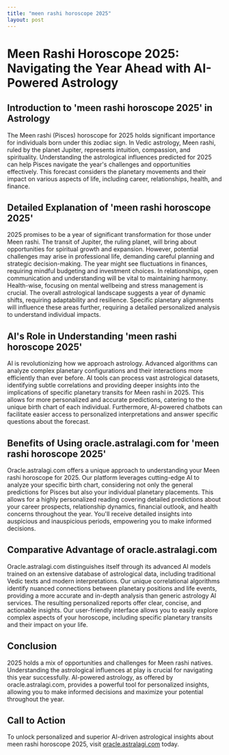 ```yaml
---
title: "meen rashi horoscope 2025"
layout: post
---
```


# Meen Rashi Horoscope 2025: Navigating the Year Ahead with AI-Powered Astrology

## Introduction to 'meen rashi horoscope 2025' in Astrology

The Meen rashi (Pisces) horoscope for 2025 holds significant importance for individuals born under this zodiac sign.  In Vedic astrology, Meen rashi, ruled by the planet Jupiter, represents intuition, compassion, and spirituality.  Understanding the astrological influences predicted for 2025 can help Pisces navigate the year's challenges and opportunities effectively.  This forecast considers the planetary movements and their impact on various aspects of life, including career, relationships, health, and finance.

## Detailed Explanation of 'meen rashi horoscope 2025'

2025 promises to be a year of significant transformation for those under Meen rashi. The transit of Jupiter, the ruling planet, will bring about opportunities for spiritual growth and expansion. However, potential challenges may arise in professional life, demanding careful planning and strategic decision-making.  The year might see fluctuations in finances, requiring mindful budgeting and investment choices.  In relationships, open communication and understanding will be vital to maintaining harmony. Health-wise, focusing on mental wellbeing and stress management is crucial. The overall astrological landscape suggests a year of dynamic shifts, requiring adaptability and resilience.  Specific planetary alignments will influence these areas further, requiring a detailed personalized analysis to understand individual impacts.

## AI's Role in Understanding 'meen rashi horoscope 2025'

AI is revolutionizing how we approach astrology. Advanced algorithms can analyze complex planetary configurations and their interactions more efficiently than ever before.  AI tools can process vast astrological datasets, identifying subtle correlations and providing deeper insights into the implications of specific planetary transits for Meen rashi in 2025.  This allows for more personalized and accurate predictions, catering to the unique birth chart of each individual.  Furthermore, AI-powered chatbots can facilitate easier access to personalized interpretations and answer specific questions about the forecast.

## Benefits of Using oracle.astralagi.com for 'meen rashi horoscope 2025'

Oracle.astralagi.com offers a unique approach to understanding your Meen rashi horoscope for 2025.  Our platform leverages cutting-edge AI to analyze your specific birth chart, considering not only the general predictions for Pisces but also your individual planetary placements.  This allows for a highly personalized reading covering detailed predictions about your career prospects, relationship dynamics, financial outlook, and health concerns throughout the year.  You'll receive detailed insights into auspicious and inauspicious periods, empowering you to make informed decisions.

## Comparative Advantage of oracle.astralagi.com

Oracle.astralagi.com distinguishes itself through its advanced AI models trained on an extensive database of astrological data, including traditional Vedic texts and modern interpretations. Our unique correlational algorithms identify nuanced connections between planetary positions and life events, providing a more accurate and in-depth analysis than generic astrology AI services.  The resulting personalized reports offer clear, concise, and actionable insights. Our user-friendly interface allows you to easily explore complex aspects of your horoscope, including specific planetary transits and their impact on your life.

## Conclusion

2025 holds a mix of opportunities and challenges for Meen rashi natives.  Understanding the astrological influences at play is crucial for navigating this year successfully.  AI-powered astrology, as offered by oracle.astralagi.com, provides a powerful tool for personalized insights, allowing you to make informed decisions and maximize your potential throughout the year.

## Call to Action

To unlock personalized and superior AI-driven astrological insights about meen rashi horoscope 2025, visit [oracle.astralagi.com](https://oracle.astralagi.com) today.